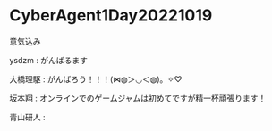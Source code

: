 # CyberAgent1Day20221019

意気込み

ysdzm : がんばるます

大橋理駆 : がんばろう！！！(⋈◍＞◡＜◍)。✧♡  

坂本翔 : オンラインでのゲームジャムは初めてですが精一杯頑張ります！

青山研人 : 
